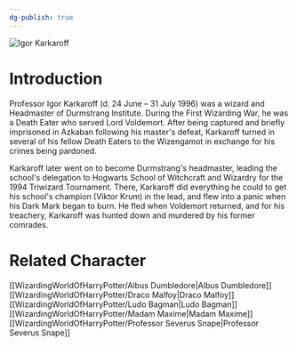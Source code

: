 ```yaml
---
dg-publish: true
---
```

![Igor Karkaroff](http://rxbg5ysja.bkt.gdipper.com/Igor_Karkaroff.png)
# Introduction
Professor Igor Karkaroff (d. 24 June – 31 July 1996) was a wizard and Headmaster of Durmstrang Institute. During the First Wizarding War, he was a Death Eater who served Lord Voldemort. After being captured and briefly imprisoned in Azkaban following his master's defeat, Karkaroff turned in several of his fellow Death Eaters to the Wizengamot in exchange for his crimes being pardoned. 

Karkaroff later went on to become Durmstrang's headmaster, leading the school's delegation to Hogwarts School of Witchcraft and Wizardry for the 1994 Triwizard Tournament. There, Karkaroff did everything he could to get his school's champion (Viktor Krum) in the lead, and flew into a panic when his Dark Mark began to burn. He fled when Voldemort returned, and for his treachery, Karkaroff was hunted down and murdered by his former comrades. 

# Related Character
[[WizardingWorldOfHarryPotter/Albus Dumbledore\|Albus Dumbledore]]
[[WizardingWorldOfHarryPotter/Draco Malfoy\|Draco Malfoy]]
[[WizardingWorldOfHarryPotter/Ludo Bagman\|Ludo Bagman]]
[[WizardingWorldOfHarryPotter/Madam Maxime\|Madam Maxime]]
[[WizardingWorldOfHarryPotter/Professor Severus Snape\|Professor Severus Snape]]
